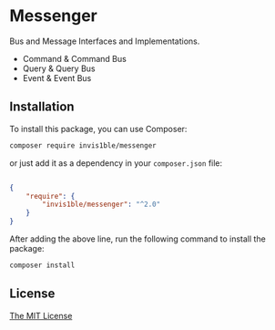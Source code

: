 Messenger
==================

Bus and Message Interfaces and Implementations.

- Command & Command Bus
- Query & Query Bus
- Event & Event Bus

Installation
------------

To install this package, you can use Composer:

```bash
composer require invis1ble/messenger
```

or just add it as a dependency in your `composer.json` file:

```json

{
    "require": {
        "invis1ble/messenger": "^2.0"
    }
}
```

After adding the above line, run the following command to install the package:

```bash
composer install
```

License
-------

[The MIT License](./LICENSE)
